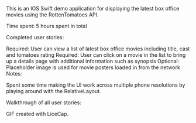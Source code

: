 This is an IOS Swift demo application for displaying the latest box office movies using the RottenTomatoes API.

Time spent: 5 hours spent in total

Completed user stories:

 Required: User can view a list of latest box office movies including title, cast and tomatoes rating
 Required: User can click on a movie in the list to bring up a details page with additional information such as synopsis
 Optional: Placeholder image is used for movie posters loaded in from the network
Notes:

Spent some time making the UI work across multiple phone resolutions by playing around with the RelativeLayout.

Walkthrough of all user stories:

GIF created with LiceCap.
